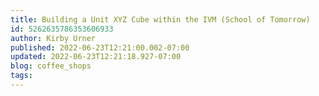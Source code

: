 ```yaml
---
title: Building a Unit XYZ Cube within the IVM (School of Tomorrow)
id: 5262635786353606933
author: Kirby Urner
published: 2022-06-23T12:21:00.002-07:00
updated: 2022-06-23T12:21:18.927-07:00
blog: coffee_shops
tags: 
---
```


